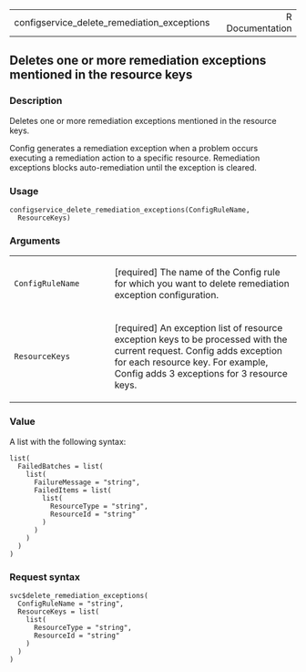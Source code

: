 <table style="width: 100%;">
<tbody>
<tr class="odd">
<td>configservice_delete_remediation_exceptions</td>
<td style="text-align: right;">R Documentation</td>
</tr>
</tbody>
</table>

## Deletes one or more remediation exceptions mentioned in the resource keys

### Description

Deletes one or more remediation exceptions mentioned in the resource
keys.

Config generates a remediation exception when a problem occurs executing
a remediation action to a specific resource. Remediation exceptions
blocks auto-remediation until the exception is cleared.

### Usage

    configservice_delete_remediation_exceptions(ConfigRuleName,
      ResourceKeys)

### Arguments

<table>
<colgroup>
<col style="width: 35%" />
<col style="width: 65%" />
</colgroup>
<tbody>
<tr class="odd">
<td><code
id="configservice_delete_remediation_exceptions_:_ConfigRuleName">ConfigRuleName</code></td>
<td><p>[required] The name of the Config rule for which you want to
delete remediation exception configuration.</p></td>
</tr>
<tr class="even">
<td><code
id="configservice_delete_remediation_exceptions_:_ResourceKeys">ResourceKeys</code></td>
<td><p>[required] An exception list of resource exception keys to be
processed with the current request. Config adds exception for each
resource key. For example, Config adds 3 exceptions for 3 resource
keys.</p></td>
</tr>
</tbody>
</table>

### Value

A list with the following syntax:

    list(
      FailedBatches = list(
        list(
          FailureMessage = "string",
          FailedItems = list(
            list(
              ResourceType = "string",
              ResourceId = "string"
            )
          )
        )
      )
    )

### Request syntax

    svc$delete_remediation_exceptions(
      ConfigRuleName = "string",
      ResourceKeys = list(
        list(
          ResourceType = "string",
          ResourceId = "string"
        )
      )
    )
